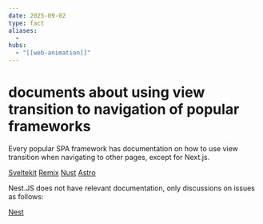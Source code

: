 ```yaml
---
date: 2025-09-02
type: fact
aliases:
  -
hubs:
  - "[[web-animation]]"
---
```


# documents about using view transition to navigation of popular frameworks

Every popular SPA framework has documentation on how to use view transition when navigating to other pages, except for Next.js.

[Sveltekit](https://svelte.dev/blog/view-transitions)
[Remix](https://v2.remix.run/docs/hooks/use-view-transition-state/)
[Nust](https://nuxt.com/docs/4.x/getting-started/transitions)
[Astro](https://docs.astro.build/en/guides/view-transitions/)

Nest.JS does not have relevant documentation, only discussions on issues as follows:

[Nest](https://github.com/vercel/next.js/discussions/46300)

